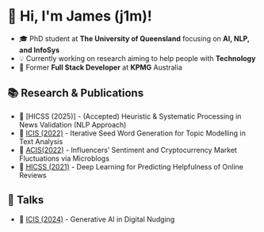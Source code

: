 # 👋 Hi, I'm James (j1m)!
- 🎓 PhD student at **The University of Queensland** focusing on **AI, NLP, and InfoSys**
- 💡 Currently working on research aiming to help people with **Technology**
- 💼 Former **Full Stack Developer** at **KPMG** Australia

## 📚 Research & Publications

- 📄 [HICSS (2025)] - (Accepted) Heuristic & Systematic Processing in News Validation (NLP Approach)
- 📄 [ICIS (2022)](https://aisel.aisnet.org/icis2022/online_reviews/online_reviews/6/) - Iterative Seed Word Generation for Topic Modelling in Text Analysis
- 📄 [ACIS(2022)](https://aisel.aisnet.org/acis2022/61/) - Influencers’ Sentiment and Cryptocurrency Market Fluctuations via Microblogs
- 📄 [HICSS (2021)](https://scholarspace.manoa.hawaii.edu/items/e4cf2962-9958-436d-b15c-0abe0a163b19) - Deep Learning for Predicting Helpfulness of Online Reviews

## 💬 Talks

- 📄 [ICIS (2024)](https://aisel.aisnet.org/treos_icis2024/38/) - Generative AI in Digital Nudging
